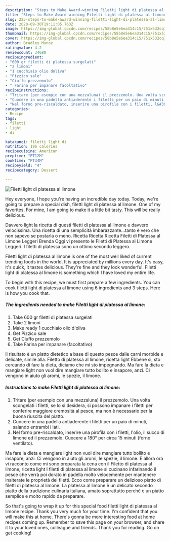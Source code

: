 ```yaml
---
description: "Steps to Make Award-winning Filetti light di platessa al limone"
title: "Steps to Make Award-winning Filetti light di platessa al limone"
slug: 225-steps-to-make-award-winning-filetti-light-di-platessa-al-limone
date: 2020-09-30T19:11:05.763Z
image: https://img-global.cpcdn.com/recipes/58b8e5e6ea314c15/751x532cq70/filetti-light-di-platessa-al-limone-recipe-main-photo.jpg
thumbnail: https://img-global.cpcdn.com/recipes/58b8e5e6ea314c15/751x532cq70/filetti-light-di-platessa-al-limone-recipe-main-photo.jpg
cover: https://img-global.cpcdn.com/recipes/58b8e5e6ea314c15/751x532cq70/filetti-light-di-platessa-al-limone-recipe-main-photo.jpg
author: Bradley Munoz
ratingvalue: 4.2
reviewcount: 34680
recipeingredient:
- "600 gr filetti di platessa surgelati"
- "2 limoni"
- "1 cucchiaio olio doliva"
- "Pizzico sale"
- "Ciuffo prezzemolo"
- " Farina per impanare facoltativo"
recipeinstructions:
- "Tritare (per esempio con una mezzaluna) il prezzemolo. Una volta scongelati i filetti, se lo si desidera, si possono impanare i filetti per conferire maggiore cremosità al pesce, ma non è necessario per la buona riuscita del piatto."
- "Cuocere in una padella antiaderente i filetti per un paio di minuti, salando entrambi i lati."
- "Nel forno pre-riscaldato, inserire una pirofila con i filetti, l&#39;olio, il succo di limone ed il prezzemolo. Cuocere a 180° per circa 15 minuti (forno ventilato)."
categories:
- Recipe
tags:
- filetti
- light
- di

katakunci: filetti light di 
nutrition: 196 calories
recipecuisine: American
preptime: "PT12M"
cooktime: "PT34M"
recipeyield: "4"
recipecategory: Dessert

---
```



![Filetti light di platessa al limone](https://img-global.cpcdn.com/recipes/58b8e5e6ea314c15/751x532cq70/filetti-light-di-platessa-al-limone-recipe-main-photo.jpg)

Hey everyone, I hope you're having an incredible day today. Today, we're going to prepare a special dish, filetti light di platessa al limone. One of my favorites. For mine, I am going to make it a little bit tasty. This will be really delicious.

Davvero light la ricetta di questi filetti di platessa al limone e davvero velocissima. Una ricetta di una semplicità imbarazzante…tanto è vero che non sapevo se postarla o meno. Ricetta Ricetta Ricetta Filetti di Platessa al Limone Leggeri Brenda Oggi vi presento le Filetti di Platessa al Limone Leggeri. I filetti di platessa sono un ottimo secondo leggero.

Filetti light di platessa al limone is one of the most well liked of current trending foods in the world. It is appreciated by millions every day. It's easy, it's quick, it tastes delicious. They're fine and they look wonderful. Filetti light di platessa al limone is something which I have loved my entire life.


To begin with this recipe, we must first prepare a few ingredients. You can cook filetti light di platessa al limone using 6 ingredients and 3 steps. Here is how you cook that.

<!--inarticleads1-->

##### The ingredients needed to make Filetti light di platessa al limone:

1. Take 600 gr filetti di platessa surgelati
1. Take 2 limoni
1. Make ready 1 cucchiaio olio d&#39;oliva
1. Get Pizzico sale
1. Get Ciuffo prezzemolo
1. Take  Farina per impanare (facoltativo)


Il risultato è un piatto dietetico a base di questo pesce dalle carni morbide e delicate, simile alla. Filetto di platessa al limone, ricetta light Ebbene si, sto cercando di fare la dieta, diciamo che mi sto impegnando. Ma fare la dieta e mangiare light non vuol dire mangiare tutto bollito e insapore, anzi. Ci vengono in aiuto gli aromi, le spezie, il limone. 

<!--inarticleads2-->

##### Instructions to make Filetti light di platessa al limone:

1. Tritare (per esempio con una mezzaluna) il prezzemolo. Una volta scongelati i filetti, se lo si desidera, si possono impanare i filetti per conferire maggiore cremosità al pesce, ma non è necessario per la buona riuscita del piatto.
1. Cuocere in una padella antiaderente i filetti per un paio di minuti, salando entrambi i lati.
1. Nel forno pre-riscaldato, inserire una pirofila con i filetti, l&#39;olio, il succo di limone ed il prezzemolo. Cuocere a 180° per circa 15 minuti (forno ventilato).


Ma fare la dieta e mangiare light non vuol dire mangiare tutto bollito e insapore, anzi. Ci vengono in aiuto gli aromi, le spezie, il limone. E allora ora vi racconto come mi sono preparata la cena con il Filetto di platessa al limone, ricetta light I filetti di platessa al limone si cucinano infarinando il pesce che verrà poi dorato in padella molto velocemente per mantenere inalterate le proprietà dei filetti. Ecco come preparare un delizioso piatto di filetti di platessa al limone. La platessa al limone è un delicato secondo piatto della tradizione culinaria italiana, amato soprattutto perché è un piatto semplice e molto rapido da preparare. 

So that's going to wrap it up for this special food filetti light di platessa al limone recipe. Thank you very much for your time. I'm confident that you will make this at home. There's gonna be more interesting food at home recipes coming up. Remember to save this page on your browser, and share it to your loved ones, colleague and friends. Thank you for reading. Go on get cooking!
